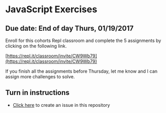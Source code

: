 # JavaScript Exercises

## Due date: End of day Thurs, 01/19/2017

Enroll for this cohorts Repl classroom and complete the 5 assignments by clicking on the following link.

[https://repl.it/classroom/invite/CW9Wb79](https://repl.it/classroom/invite/CW9Wb79)

If you finish all the assignments before Thursday, let me know and I can assign more challenges to solve.

## Turn in instructions

* [Click here](https://www.github.com/OriginCodeAcademy/Cohort9/issues/new?title=01-JavaScriptExercises&body=1.%20How%20many%20of%20the%20exercises%20were%20you%20able%20to%20complete%3F%0A%0A2.%20Which%20was%20the%20most%20difficult%20exercise%20for%20you%20to%20complete%3F) to create an issue in this repository
